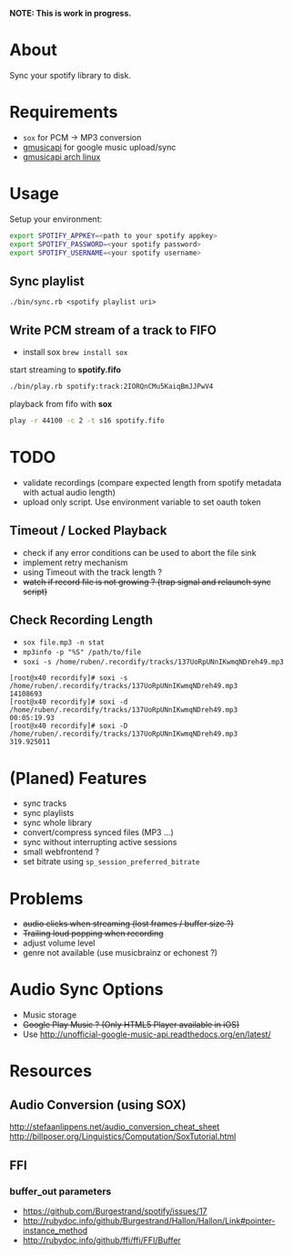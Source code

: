 **NOTE: This is work in progress.**

About
==========================
Sync your spotify library to disk.

Requirements
==========================
* `sox` for PCM -> MP3 conversion
* [gmusicapi](http://unofficial-google-music-api.readthedocs.org/) for google music upload/sync
* [gmusicapi arch linux](https://aur.archlinux.org/packages/python2-gmusicapi)

Usage
==========================

Setup your environment:

```bash
export SPOTIFY_APPKEY=<path to your spotify appkey>
export SPOTIFY_PASSWORD=<your spotify password>
export SPOTIFY_USERNAME=<your spotify username>
```

Sync playlist
--------------------------

```
./bin/sync.rb <spotify playlist uri>
```

Write PCM stream of a track to FIFO
--------------------------
* install sox `brew install sox`

start streaming to **spotify.fifo**

```bash
./bin/play.rb spotify:track:2IORQnCMu5KaiqBmJJPwV4
```

playback from fifo with **sox**

```bash
play -r 44100 -c 2 -t s16 spotify.fifo
```

TODO
==========================
* validate recordings (compare expected length from spotify metadata with actual audio length)
* upload only script. Use environment variable to set oauth token

Timeout / Locked Playback
--------------------------
* check if any error conditions can be used to abort the file sink
* implement retry mechanism
* using Timeout with the track length ?
* ~~watch if record file is not growing ? (trap signal and relaunch sync script)~~


Check Recording Length
-------------------------
* `sox file.mp3 -n stat`
* `mp3info -p "%S" /path/to/file`
* `soxi -s /home/ruben/.recordify/tracks/137UoRpUNnIKwmqNDreh49.mp3`

```
[root@x40 recordify]# soxi -s /home/ruben/.recordify/tracks/137UoRpUNnIKwmqNDreh49.mp3
14108693
[root@x40 recordify]# soxi -d /home/ruben/.recordify/tracks/137UoRpUNnIKwmqNDreh49.mp3
00:05:19.93
[root@x40 recordify]# soxi -D /home/ruben/.recordify/tracks/137UoRpUNnIKwmqNDreh49.mp3
319.925011
```

(Planed) Features
==========================

* sync tracks
* sync playlists
* sync whole library
* convert/compress synced files (MP3 ...)
* sync without interrupting active sessions
* small webfrontend ?
* set bitrate using `sp_session_preferred_bitrate`

Problems
==========================

* ~~audio clicks when streaming (lost frames / buffer size ?)~~
* ~~Trailing loud popping when recording~~
* adjust volume level
* genre not available (use musicbrainz or echonest ?)

Audio Sync Options
==========================

* Music storage
* ~~Google Play Music ? (Only HTML5 Player available in iOS)~~
* Use http://unofficial-google-music-api.readthedocs.org/en/latest/


Resources
==========================


Audio Conversion (using SOX)
--------------------------
http://stefaanlippens.net/audio_conversion_cheat_sheet
http://billposer.org/Linguistics/Computation/SoxTutorial.html


FFI
--------------------------

### **buffer_out** parameters

* https://github.com/Burgestrand/spotify/issues/17
* http://rubydoc.info/github/Burgestrand/Hallon/Hallon/Link#pointer-instance_method
* http://rubydoc.info/github/ffi/ffi/FFI/Buffer
